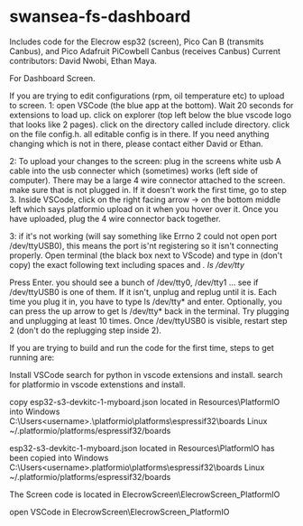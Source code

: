 # swansea-fs-dashboard
Includes code for the Elecrow esp32 (screen), Pico Can B (transmits Canbus), and Pico Adafruit PiCowbell Canbus (receives Canbus)
Current contributors: David Nwobi, Ethan Maya.


For Dashboard Screen.

If you are trying to edit configurations (rpm, oil temperature etc) to upload to screen.
1:
open VSCode (the blue app at the bottom). Wait 20 seconds for extensions to load up.
click on explorer (top left below the blue vscode logo that looks like 2 pages).
click on the directory called include directory.
click on the file config.h.
all editable config is in there. 
If you need anything changing which is not in there, please contact either David or Ethan. 

2:
To upload your changes to the screen:
plug in the screens white usb A cable into the usb connecter which (sometimes) works (left side of computer).
There may be a large 4 wire connector attached to the screen. make sure that is not plugged in.
If it doesn't work the first time, go to step 3.
Inside VSCode, click on the right facing arrow -> on the bottom middle left which says platformio upload on it when you hover over it. 
Once you have uploaded, plug the 4 wire connector back together.

3:
if it's not working (will say something like Errno 2 could not open port /dev/ttyUSB0), this means the port is'nt registering so it isn't connecting properly. 
Open terminal (the black box next to VScode) and type in (don't copy) the exact following text including spaces and *.
ls /dev/tty*

Press Enter. you should see a bunch of /dev/tty0, /dev/tty1 ... see if /dev/ttyUSB0 is one of them. If it isn't, unplug and replug until it is. Each time you plug it in, you have to type ls /dev/tty* and enter.
Optionally, you can press the up arrow to get ls /dev/tty* back in the terminal. 
Try plugging and unplugging at least 10 times.
Once /dev/ttyUSB0 is visible, restart step 2 (don't do the replugging step inside 2).








If you are trying to build and run the code for the first time, steps to get running are:

Install VSCode
search for python in vscode extensions and install.
search for platformio in vscode extenstions and install.

copy esp32-s3-devkitc-1-myboard.json located in Resources\PlatformIO into 
Windows C:\Users\<username>.\platformio\platforms\espressif32\boards
Linux ~/.platformio/platforms/espressif32/boards


esp32-s3-devkitc-1-myboard.json located in Resources\PlatformIO  has been copied into 
Windows C:\Users\<username>\.platformio\platforms\espressif32\boards
Linux ~/.platformio/platforms/espressif32/boards

The Screen code is located in ElecrowScreen\ElecrowScreen_PlatformIO

open VSCode in ElecrowScreen\ElecrowScreen_PlatformIO
